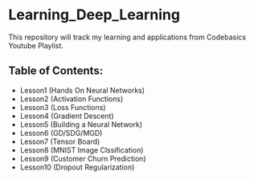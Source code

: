 # Learning_Deep_Learning
This repository will track my learning and applications from Codebasics  Youtube Playlist.

## Table of Contents:
- Lesson1  (Hands On Neural Networks)
- Lesson2  (Activation Functions)
- Lesson3  (Loss Functions)
- Lesson4  (Gradient Descent)
- Lesson5  (Building a Neural Network)
- Lesson6  (GD/SDG/MGD)
- Lesson7  (Tensor Board)
- Lesson8  (MNIST Image Clssification)
- Lesson9  (Customer Churn Prediction)
- Lesson10 (Dropout Regularization)